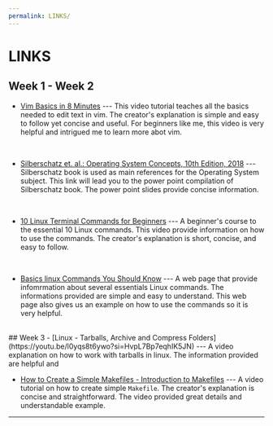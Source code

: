 ```yaml
---
permalink: LINKS/
---
```


# LINKS
## Week 1 - Week 2
- [Vim Basics in 8 Minutes](https://youtu.be/ggSyF1SVFr4?si=qqRY0Xd6p0usooD5) ---
  This video tutorial teaches all the basics needed to edit text in vim.
  The creator's explanation is simple and easy to follow yet concise and useful.
  For beginners like me, this video is very helpful and intrigued me to learn more abot vim. 
<br> 

- [Silberschatz et. al.: Operating System Concepts, 10th Edition, 2018](https://www.os-book.com/OS10/slide-dir/) --- 
  Silberschatz book is used as main references for the Operating System subject. This link will lead you to the power point compilation of             Silberschatz book. The power point slides provide concise information. 
<br> 

- [10 Linux Terminal Commands for Beginners](https://youtu.be/CpTfQ-q6MPU?si=Qh9apbj7V7hNpEaF) ---
  A beginner's course to the essential 10 Linux commands. This video provide information on how to use the commands. The creator's explanation is      short, concise, and easy to follow. 
<br> 

- [Basics linux Commands You Should Know](https://linuxopsys.com/topics/basic-linux-commands) ---
  A web page that provide infomrmation about several essentials Linux commands. The informations provided are simple and easy to understand. This      web page also gives us an example on how to use the commands so it is very helpful.
<br>
## Week 3 
- [Linux - Tarballs, Archive and Compress Folders](https://youtu.be/l0yqs8t6ywo?si=HvpL7Bp7eqhIK5JN) ---
  A video explanation on how to work with tarballs in linux. The information provided are helpful and
  <br>
  
- [How to Create a Simple Makefiles - Introduction to Makefiles](https://youtu.be/_r7i5X0rXJk?si=mb2SfU-9gA7Aweh8) ---
  A video tutorial on how to create simple ```Makefile```. The creator's explanation is concise and straightforward. The video provided great          details and understandable example.
  <br>
  
<hr>
